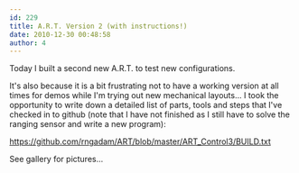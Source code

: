 ```yaml
---
id: 229
title: A.R.T. Version 2 (with instructions!)
date: 2010-12-30 00:48:58
author: 4
---
```


Today I built a second new A.R.T. to test new configurations.

It's also because it is a bit frustrating not to have a working version at all times for demos while I'm trying out new mechanical layouts... I took the opportunity to write down a detailed list of parts, tools and steps that I've checked in to github (note that I have not finished as I still have to solve the ranging sensor and write a new program):

https://github.com/rngadam/ART/blob/master/ART_Control3/BUILD.txt

See gallery for pictures...